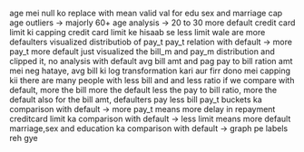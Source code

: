 age mei null ko replace with mean
valid val for edu sex and marriage
cap age outliers -> majorly 60+
age analysis -> 20 to 30 more default
credit card limit ki capping
credit card limit ke hisaab se less limit wale are more defaulters
visualized distributiob of pay_t
pay_t relation with default -> more pay_t more default
just visualized the bill_m and pay_m distribution and clipped it, no analysis with default
avg bill amt and pag pay to bill ration amt mei neg hataye, avg bill ki log transformation kari aur firr dono mei capping kii
there are many people with less bill and and less ratio
if we compare with default, more the bill more the default
less the pay to bill ratio, more the default
also for the bill amt, defaulters pay less bill
pay_t buckets ka comparison with default -> more pay_t means more delay in repayment
creditcard limit ka comparison with default -> less limit means more default
marriage,sex and education ka comparison with default -> graph pe labels reh gye
